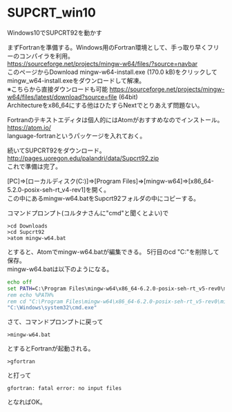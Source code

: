 # SUPCRT_win10

Windows10でSUPCRT92を動かす

まずFortranを準備する。Windows用のFortran環境として、手っ取り早くフリーのコンパイラを利用。  
https://sourceforge.net/projects/mingw-w64/files/?source=navbar  
このページからDownload mingw-w64-install.exe (170.0 kB)をクリックしてmingw_w64-install.exeをダウンロードして解凍。  
※こちらから直接ダウンロードも可能 https://sourceforge.net/projects/mingw-w64/files/latest/download?source=file (64bit)  
Architectureをx86_64にする他はひたすらNextでとりあえず問題ない。

Fortranのテキストエディタは個人的にはAtomがおすすめなのでインストール。  
https://atom.io/  
language-fortranというパッケージを入れておく。  

続いてSUPCRT92をダウンロード。  
http://pages.uoregon.edu/palandri/data/Supcrt92.zip  
これで準備は完了。

[PC]=>[ローカルディスク(C:)]=>[Program Files]=>[mingw-w64]=>[x86_64-5.2.0-posix-seh-rt_v4-rev1]を開く。  
この中にあるmingw-w64.batをSupcrt92フォルダの中にコピーする。

コマンドプロンプト(コルタナさんに"cmd"と聞くとよい)で  

```
>cd Downloads  
>cd Supcrt92
>atom mingw-w64.bat
```

とすると、Atomでmingw-w64.batが編集できる。
5行目のcd "C:\"を削除して保存。  
mingw-w64.batは以下のようになる。  

```bat
echo off
set PATH=C:\Program Files\mingw-w64\x86_64-6.2.0-posix-seh-rt_v5-rev0\mingw64\bin;%PATH%
rem echo %PATH%
rem cd "C:\Program Files\mingw-w64\x86_64-6.2.0-posix-seh-rt_v5-rev0\mingw64\bin"
"C:\Windows\system32\cmd.exe"
```

さて、コマンドプロンプトに戻って  

```
>mingw-w64.bat
```

とするとFortranが起動される。  

```
>gfortran
```

と打って

```
gfortran: fatal error: no input files
```

となればOK。  

